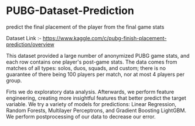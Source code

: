 # PUBG-Dataset-Prediction
predict the final placement of the player from the final game stats

Dataset Link :- https://www.kaggle.com/c/pubg-finish-placement-prediction/overview

This dataset provided a large number of anonymized PUBG game stats, and each row contains one player's post-game stats. The data comes from matches of all types: solos, duos, squads, and custom; there is no guarantee of there being 100 players per match, nor at most 4 players per group.

Firts we do exploratory data analysis. Afterwards, we perform feature engineering, creating more insightful features that better predict the target variable. We try a variety of models for predictions: Linear Regression, Random Forests, Multilayer Perceptrons, and Gradient Boosting LightGBM. We perform postprocessing of our data to decrease our error. 
